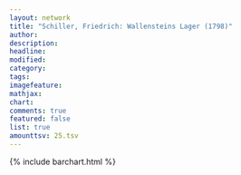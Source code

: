 ```yaml
---
layout: network
title: "Schiller, Friedrich: Wallensteins Lager (1798)"
author:
description:
headline:
modified:
category:
tags:
imagefeature: 
mathjax: 
chart: 
comments: true
featured: false
list: true
amounttsv: 25.tsv
---
```

{% include barchart.html %}
